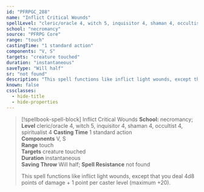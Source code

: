 ```yaml
---
id: "PFRPGC_288"
name: "Inflict Critical Wounds"
spellLevel: "cleric/oracle 4, witch 5, inquisitor 4, shaman 4, occultist 4, spiritualist 4"
school: "necromancy"
source: "PFRPG Core"
range: "touch"
castingTime: "1 standard action"
components: "V, S"
targets: "creature touched"
duration: "instantaneous"
saveType: "Will half"
sr: "not found"
description: "This spell functions like inflict light wounds, except that you deal 4d8 points of damage + 1 point per caster level (maximum +20)."
known: false
cssclasses:
  - hide-title
  - hide-properties
---
```


> [!spellbook-spell-block] Inflict Critical Wounds
> **School:** necromancy; **Level** cleric/oracle 4, witch 5, inquisitor 4, shaman 4, occultist 4, spiritualist 4
> **Casting Time** 1 standard action  
> **Components** V, S  
> **Range** touch  
> **Targets** creature touched  
> **Duration** instantaneous  
> **Saving Throw** Will half; **Spell Resistance** not found
> 
> This spell functions like inflict light wounds, except that you deal 4d8 points of damage + 1 point per caster level (maximum +20).